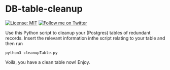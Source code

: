 # DB-table-cleanup
[![License: MIT](https://img.shields.io/badge/License-MIT-blue.svg)](https://opensource.org/licenses/MIT)
[![Follow me on Twitter](https://img.shields.io/twitter/follow/neverloquacious?style=social)](https://twitter.com/neverloquacious)

Use this Python script to cleanup your (Postgres) tables of redundant records.
Insert the relevant information inthe script relating to your table and then run
```shell
python3 cleanupTable.py
```
Voilà, you have a clean table now! Enjoy.
